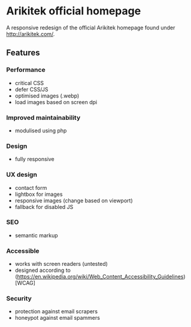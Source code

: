 # Arikitek official homepage #

A responsive redesign of the official Arikitek homepage found under http://arikitek.com/.


## Features ##
### Performance ###
* critical CSS
* defer CSS/JS
* optimised images (.webp)
* load images based on screen dpi

### Improved maintainability ###
* modulised using php

### Design ###
* fully responsive

### UX design ###
* contact form
* lightbox for images
* responsive images (change based on viewport)
* fallback for disabled JS

### SEO ###
* semantic markup

### Accessible ###
* works with screen readers (untested)
* designed according to (https://en.wikipedia.org/wiki/Web_Content_Accessibility_Guidelines)[WCAG]

### Security ###
* protection against email scrapers
* honeypot against email spammers
